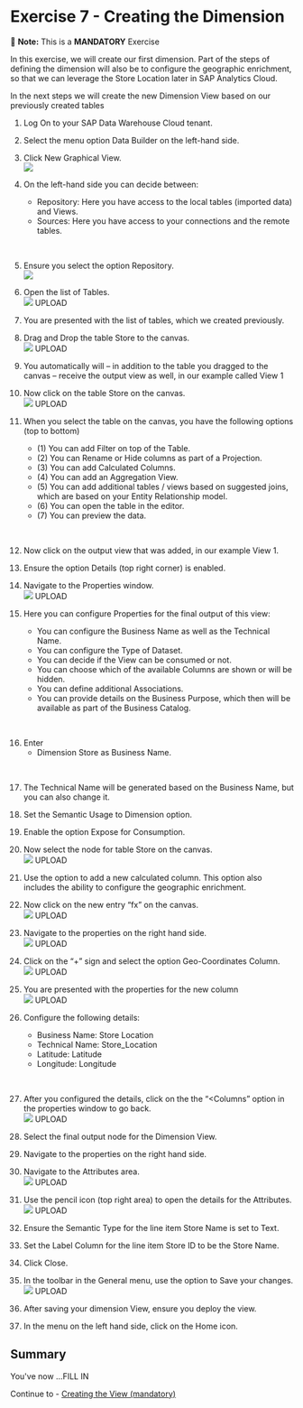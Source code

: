 # Exercise 7 - Creating the Dimension 

:memo: **Note:** This is a <strong>MANDATORY</strong>  Exercise

In this exercise, we will create our first dimension. Part of the steps of defining the dimension will also be to configure the
geographic enrichment, so that we can leverage the Store Location later in SAP Analytics Cloud.

In the next steps we will create the new Dimension View based on our previously created tables
1. Log On to your SAP Data Warehouse Cloud tenant.
2. Select the menu option Data Builder on the left-hand side.

3. Click New Graphical View.
<br>![](images/00_00_0072.png) 

4. On the left-hand side you can decide between:<br><ul><li>Repository: Here you have access to the local tables (imported data) and Views.</li><li>Sources: Here you have access to your connections and the remote tables.
<br>

5. Ensure you select the option Repository.
<br>![](images/00_00_0071.png) 
 
  
6. Open the list of Tables.
<br>![](images/00_00_0073.png) UPLOAD

7. You are presented with the list of tables, which we created previously.
8. Drag and Drop the table Store to the canvas.
<br>![](images/00_00_0074.png) UPLOAD

9. You automatically will – in addition to the table you dragged to the canvas – receive the output view as well, in our example called View 1
10. Now click on the table Store on the canvas.
<br>![](images/00_00_0075.png) UPLOAD

11. When you select the table on the canvas, you have the following options (top to bottom)<br><ul><li>(1) You can add Filter on top of the Table.</li><li>(2) You can Rename or Hide columns as part of a Projection.</li><li>(3) You can add Calculated Columns.</li><li>(4) You can add an Aggregation View.</li><li>(5) You can add additional tables / views based on suggested joins, which are based on your Entity
Relationship model.</li><li>(6) You can open the table in the editor.</li><li>(7) You can preview the data.
<br>

12. Now click on the output view that was added, in our example View 1.
13. Ensure the option Details (top right corner) is enabled.
14. Navigate to the Properties window.
<br>![](images/00_00_0076.png) UPLOAD

15. Here you can configure Properties for the final output of this view:<br><ul><li> You can configure the Business Name as well as the Technical Name.</li><li> You can configure the Type of Dataset.</li><li> You can decide if the View can be consumed or not.</li><li> You can choose which of the available Columns are shown or will be hidden.</li><li> You can define additional Associations.</li><li> You can provide details on the Business Purpose, which then will be available as part of the Business Catalog.
<br>

16. Enter 
<br><ul><li> Dimension Store as Business Name.
<br>

17. The Technical Name will be generated based on the Business Name, but you can also change it.
18. Set the Semantic Usage to Dimension option.
19. Enable the option Expose for Consumption.
20. Now select the node for table Store on the canvas.
<br>![](images/00_00_0077.png) UPLOAD

21. Use the option to add a new calculated column. This option also includes the ability to configure the geographic enrichment.
22. Now click on the new entry “fx” on the canvas.
<br>![](images/00_00_0078.png) UPLOAD

23. Navigate to the properties on the right hand side.
<br>![](images/00_00_0079.png) UPLOAD

24. Click on the “+” sign and select the option Geo-Coordinates Column.
<br>![](images/00_00_0771.png) UPLOAD

25. You are presented with the properties for the new column
<br>![](images/00_00_0772.png) UPLOAD

26. Configure the following details:<br><ul><li> Business Name: Store Location</li><li> Technical Name: Store_Location</li><li> Latitude: Latitude</li><li> Longitude: Longitude
<br>

27. After you configured the details, click on the the “<Columns” option in the properties window to go back.
<br>![](images/00_00_0773.png) UPLOAD

28. Select the final output node for the Dimension View.
29. Navigate to the properties on the right hand side.
30. Navigate to the Attributes area.
<br>![](images/00_00_0774.png) UPLOAD

31. Use the pencil icon (top right area) to open the details for the Attributes.
<br>![](images/00_00_0775.png) UPLOAD

32. Ensure the Semantic Type for the line item Store Name is set to Text.
33. Set the Label Column for the line item Store ID to be the Store Name.
34. Click Close.
35. In the toolbar in the General menu, use the option to Save your changes.
<br>![](images/00_00_0776.png) UPLOAD

36. After saving your dimension View, ensure you deploy the view.
37. In the menu on the left hand side, click on the Home icon.


## Summary

You've now ...FILL IN

Continue to - [Creating the View (mandatory) ](../ex08/README.md)

